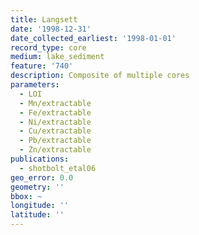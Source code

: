 ```yaml
---
title: Langsett
date: '1998-12-31'
date_collected_earliest: '1998-01-01'
record_type: core
medium: lake_sediment
feature: '740'
description: Composite of multiple cores
parameters:
  - LOI
  - Mn/extractable
  - Fe/extractable
  - Ni/extractable
  - Cu/extractable
  - Pb/extractable
  - Zn/extractable
publications:
  - shotbolt_etal06
geo_error: 0.0
geometry: ''
bbox: ~
longitude: ''
latitude: ''
---
```


